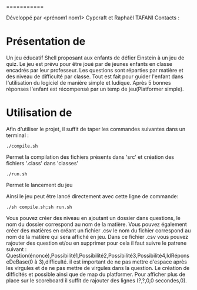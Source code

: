 <Mettre ici le nom de votre jeu>
===========

Développé par <prénom1 nom1> Cypcraft et Raphaël TAFANI
Contacts : <mail1>

# Présentation de <le nom de votre jeu>

Un jeu éducatif Shell proposant aux enfants de défier Einstein à un jeu de quiz.
Le jeu est prévu pour être joué par de jeunes enfants en classe encadrés par leur professeur.
Les questions sont réparties par matière et des niveau de difficulté par classe.
Tout est fait pour guider l'enfant dans l'utilisation du logiciel de manière simple et ludique.
Après 5 bonnes réponses l'enfant est récompensé par un temp de jeu(Platformer simple).

# Utilisation de <le nom de votre jeu>

Afin d'utiliser le projet, il suffit de taper les commandes suivantes dans un terminal :

```
./compile.sh
```
Permet la compilation des fichiers présents dans 'src' et création des fichiers '.class' dans 'classes'

```
./run.sh
```
Permet le lancement du jeu

Ainsi le jeu peut être lancé directement avec cette ligne de commande:
```
./sh compile.sh;sh run.sh
```

Vous pouvez créer des niveau en ajoutant un dossier dans questions, le nom du dossier correspond au nom de la matière. Vous pouvez également créer des matières en créant un fichier .csv le nom du fichier correspond au nom de la matière qui sera affiché en jeu.
Dans ce fichier .csv vous pouvez rajouter des question et/ou en supprimer pour cela il faut suivre le patrene suivant : Question(énoncé),Possibilité1,Possibilité2,Possibilité3,Possibilité4,IdRéponseDeBase(0 à 3),difficulté. il est important de ne pas mettre d'espace après les virgules et de ne pas mettre de virgules dans la question.
Le création de difficltés et possible ainsi que de map du platformer. Pour afficher plus de place sur le scoreboard il suffit de rajouter des lignes (?,?,0,0 secondes,0).

